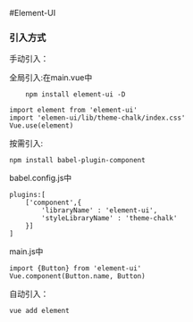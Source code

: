 #Element-UI

### 引入方式
手动引入：

全局引入:在main.vue中
```
    npm install element-ui -D
```
```
import element from 'element-ui'
import 'elemen-ui/lib/theme-chalk/index.css'
Vue.use(element)
```
按需引入:
```
npm install babel-plugin-component
```
babel.config.js中
```
plugins:[
    ['component',{
        'libraryName' : 'element-ui',
        'styleLibraryName' : 'theme-chalk'
    }]
]
```
main.js中
```
import {Button} from 'element-ui'
Vue.component(Button.name, Button)
```

自动引入：
```
vue add element 
```